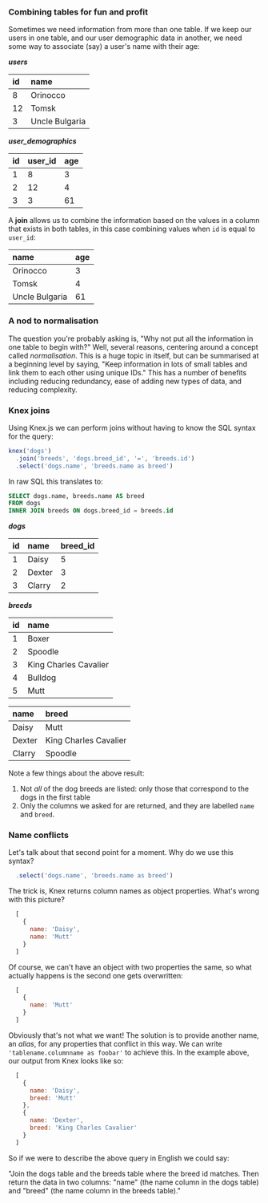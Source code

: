 ### Combining tables for fun and profit

Sometimes we need information from more than one table. If we keep our users in one table, and our user demographic data in another, we need some way to associate (say) a user's name with their age:

***users***

| id | name           |
|:---|:---------------|
| 8  | Orinocco       |
| 12 | Tomsk          |
| 3  | Uncle Bulgaria |

***user_demographics***

| id | user_id | age |
|:---|:--------|:----|
| 1  | 8       | 3   |
| 2  | 12      | 4   |
| 3  | 3       | 61  |

A **join** allows us to combine the information based on the values in a column that exists in both tables, in this case combining values when `id` is equal to `user_id`:

| name           | age |
|:---------------|:----|
| Orinocco       | 3   |
| Tomsk          | 4   |
| Uncle Bulgaria | 61  |


### A nod to normalisation

The question you're probably asking is, "Why not put all the information in one table to begin with?" Well, several reasons, centering around a concept called _normalisation_. This is a huge topic in itself, but can be summarised at a beginning level by saying, "Keep information in lots of small tables and link them to each other using unique IDs." This has a number of benefits including reducing redundancy, ease of adding new types of data, and reducing complexity. 


### Knex joins

Using Knex.js we can perform joins without having to know the SQL syntax for the query:

```js
knex('dogs')
  .join('breeds', 'dogs.breed_id', '=', 'breeds.id')
  .select('dogs.name', 'breeds.name as breed')
```

In raw SQL this translates to: 

```sql
SELECT dogs.name, breeds.name AS breed 
FROM dogs
INNER JOIN breeds ON dogs.breed_id = breeds.id
```

***dogs***

| id | name   | breed_id |
|:---|:-------|:---------|
| 1  | Daisy  | 5        |
| 2  | Dexter | 3        |
| 3  | Clarry | 2        |

***breeds***

| id | name                  |
|:---|:----------------------|
| 1  | Boxer                 |
| 2  | Spoodle               |
| 3  | King Charles Cavalier |
| 4  | Bulldog               |
| 5  | Mutt                  |

| name      | breed                 |
|:----------|:----------------------|
| Daisy     | Mutt                  |
| Dexter    | King Charles Cavalier |
| Clarry    | Spoodle               |

Note a few things about the above result:

 1. Not _all_ of the dog breeds are listed: only those that correspond to the dogs in the first table
 2. Only the columns we asked for are returned, and they are labelled `name` and `breed`.


### Name conflicts

Let's talk about that second point for a moment. Why do we use this syntax?
```js
  .select('dogs.name', 'breeds.name as breed')
```
The trick is, Knex returns column names as object properties. What's wrong with this picture?
```js
  [ 
    {
      name: 'Daisy',
      name: 'Mutt'
    }
  ]
```
Of course, we can't have an object with two properties the same, so what actually happens is the second one gets overwritten:
```js
  [
    {
      name: 'Mutt'
    }
  ]
```
Obviously that's not what we want! The solution is to provide another name, an _alias_, for any properties that conflict in this way. We can write `'tablename.columnname as foobar'` to achieve this. In the example above, our output from Knex looks like so:
```js
  [
    {
      name: 'Daisy',
      breed: 'Mutt'
    },
    {
      name: 'Dexter',
      breed: 'King Charles Cavalier'
    }
  ]
```
So if we were to describe the above query in English we could say:

"Join the dogs table and the breeds table where the breed id matches. Then return the data in two columns: "name" (the name column in the dogs table) and "breed" (the name column in the breeds table)."
